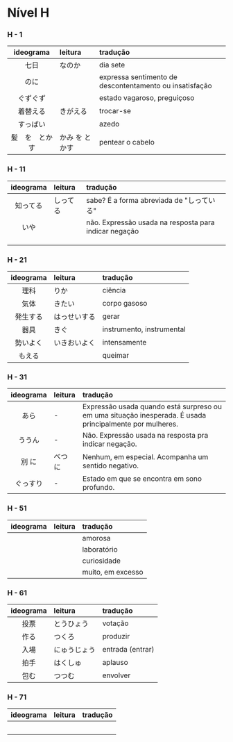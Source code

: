 # Nível H


### H - 1

| ideograma | leitura | tradução |
|:---------:|:--------|:---------|
| 七日 | なのか | dia sete |
| のに |  | expressa sentimento de descontentamento ou insatisfação |
| ぐずぐず |  | estado vagaroso, preguiçoso |
| 着替える | きがえる | trocar-se |
| すっぱい |  | azedo |
| 髪　を　とかす | かみ を とかす | pentear o cabelo |


### H - 11

| ideograma | leitura | tradução |
|:---------:|:--------|:---------|
| 知ってる | しってる | sabe? É a forma abreviada de "しっている" |
| いや |  | não. Expressão usada na resposta para indicar negação |
|  |  |  |
|  |  |  |
|  |  |  |


### H - 21

| ideograma | leitura | tradução |
|:---------:|:--------|:---------|
| 理科 | りか | ciência |
| 気体 | きたい | corpo gasoso |
| 発生する | はっせいする | gerar |
| 器具 | きぐ | instrumento, instrumental |
| 勢いよく | いきおいよく | intensamente |
| もえる |  | queimar |


### H - 31

| ideograma | leitura | tradução |
|:---------:|:--------|:---------|
| あら | - | Expressão usada quando está surpreso ou em uma situação inesperada. É usada principalmente por mulheres. |
| ううん | - | Não. Expressão usada na resposta pra indicar negação. |
| 別 に | べつ に | Nenhum, em especial. Acompanha um sentido negativo. |
| ぐっすり | - | Estado em que se encontra em sono profundo. |


### H - 51

| ideograma | leitura | tradução |
|:---------:|:--------|:---------|
|  |  | amorosa |
|  |  | laboratório |
|  |  | curiosidade |
|  |  | muito, em excesso |


### H - 61

| ideograma | leitura | tradução |
|:---------:|:--------|:---------|
| 投票 | とうひょう | votação |
| 作る | つくろ | produzir |
| 入場 | にゅうじょう | entrada (entrar) |
| 拍手 | はくしゅ | aplauso |
| 包む | つつむ | envolver |


### H - 71

| ideograma | leitura | tradução |
|:---------:|:--------|:---------|
|  |  |  |
|  |  |  |
|  |  |  |
|  |  |  |
|  |  |  |